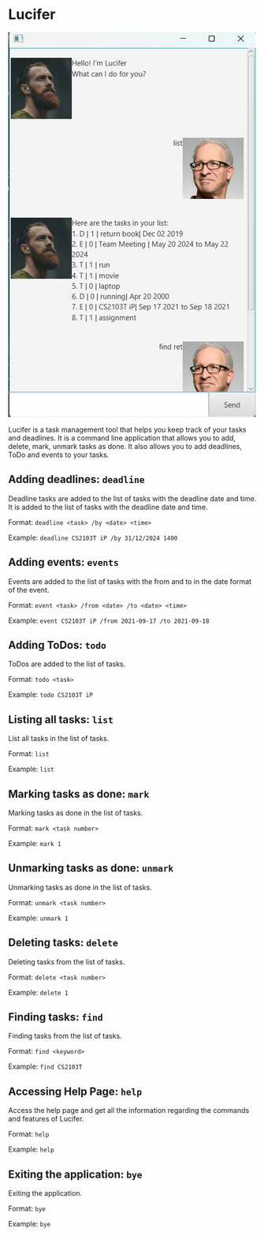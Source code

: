 # Lucifer


![img.png](Ui.png)

Lucifer is a task management tool that helps you keep track of your tasks and deadlines. It is a command line application that allows you to add, delete, mark, unmark tasks as done. It also allows you to add deadlines, ToDo and events to your tasks.

## Adding deadlines: ```deadline```

Deadline tasks are added to the list of tasks with the deadline date and time.
It is added to the list of tasks with the deadline date and time.

Format: `deadline <task> /by <date> <time>`

Example: `deadline CS2103T iP /by 31/12/2024 1400`

## Adding events: ```events```
Events are added to the list of tasks with the from and to in the date format of the event.

Format: `event <task> /from <date> /to <date> <time>`

Example: `event CS2103T iP /from 2021-09-17 /to 2021-09-18`

## Adding ToDos: ```todo```

ToDos are added to the list of tasks. 

Format: `todo <task>`

Example: `todo CS2103T iP`

## Listing all tasks: ```list```

List all tasks in the list of tasks.

Format: `list`

Example: `list`

## Marking tasks as done: ```mark```

Marking tasks as done in the list of tasks.

Format: `mark <task number>`

Example: `mark 1`
## Unmarking tasks as done: ```unmark```

Unmarking tasks as done in the list of tasks.

Format: `unmark <task number>`

Example: `unmark 1`

## Deleting tasks: ```delete```

Deleting tasks from the list of tasks.

Format: `delete <task number>`

Example: `delete 1`

## Finding tasks: ```find```

Finding tasks from the list of tasks.

Format: `find <keyword>`

Example: `find CS2103T`

## Accessing Help Page: ```help```

Access the help page and get all the information regarding the commands and features of Lucifer.

Format: `help`

Example: `help`

## Exiting the application: ```bye```

Exiting the application.

Format: `bye`

Example: `bye`
